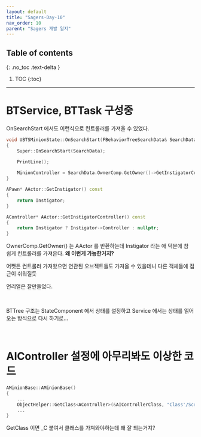 ```yaml
---
layout: default
title: "Sagers-Day-10"
nav_order: 10
parent: "Sagers 개발 일지"
---
```


## Table of contents
{: .no_toc .text-delta }

1. TOC
{:toc}

---

# BTService, BTTask 구성중

OnSearchStart 에서도 이런식으로 컨트롤러를 가져올 수 있었다. <br/>

```cpp
void UBTSMinionState::OnSearchStart(FBehaviorTreeSearchData& SearchData)
{
    Super::OnSearchStart(SearchData);

    PrintLine();
    
    MinionController = SearchData.OwnerComp.GetOwner()->GetInstigatorController();
}
```

```cpp
APawn* AActor::GetInstigator() const
{
	return Instigator;
}

AController* AActor::GetInstigatorController() const
{
	return Instigator ? Instigator->Controller : nullptr;
}
```

OwnerComp.GetOwner() 는 AActor 를 반환하는데 Instigator 라는 애 덕분에 참 쉽게 컨트롤러를 가져온다. **왜 이런게 가능한거지?**<br/>

어쨋든 컨트롤러 가져왔으면 연관된 오브젝트들도 가져올 수 있을테니 다른 객체들에 접근이 쉬워질듯<br/>

언리얼은 잘만들었다.<br/>

<br/>

BTTree 구조는 StateComponent 에서 상태를 설정하고 Service 에서는 상태를 읽어오는 방식으로 다시 하기로...<br/>

<br/>

# AIController 설정에 아무리봐도 이상한 코드

```cpp
AMinionBase::AMinionBase()
{
    ...
    ObjectHelper::GetClass<AController>(&AIControllerClass, "Class'/Script/Sagers.MinionControllerBase'");
    ...
}
```

GetClass 이면 _C 붙여서 클래스를 가져와야하는데 왜 잘 되는거지?<br/>

